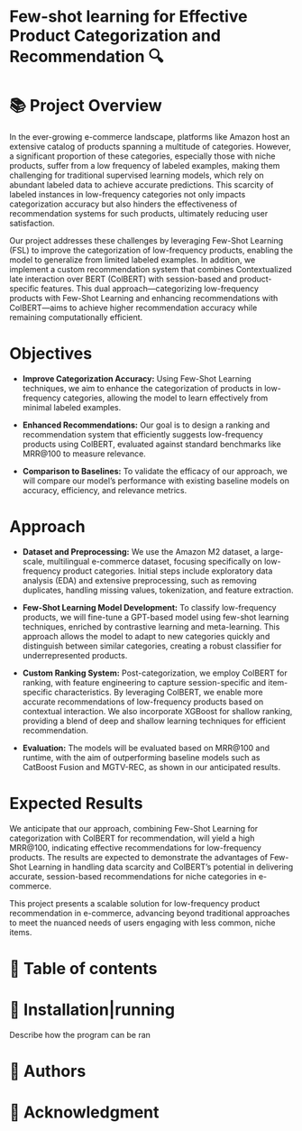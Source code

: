# Few-shot learning for Effective Product Categorization and Recommendation 🔍

📚 **Project Overview**
=========================
In the ever-growing e-commerce landscape, platforms like Amazon host an extensive catalog of products spanning a multitude of categories. However, a significant proportion of these categories, especially those with niche products, suffer from a low frequency of labeled examples, making them challenging for traditional supervised learning models, which rely on abundant labeled data to achieve accurate predictions. This scarcity of labeled instances in low-frequency categories not only impacts categorization accuracy but also hinders the effectiveness of recommendation systems for such products, ultimately reducing user satisfaction.

Our project addresses these challenges by leveraging Few-Shot Learning (FSL) to improve the categorization of low-frequency products, enabling the model to generalize from limited labeled examples. In addition, we implement a custom recommendation system that combines Contextualized late interaction over BERT (ColBERT) with session-based and product-specific features. This dual approach—categorizing low-frequency products with Few-Shot Learning and enhancing recommendations with ColBERT—aims to achieve higher recommendation accuracy while remaining computationally efficient.

**Objectives**
=========================
- **Improve Categorization Accuracy:** Using Few-Shot Learning techniques, we aim to enhance the categorization of products in low-frequency categories, allowing the model to learn effectively from minimal labeled examples.

- **Enhanced Recommendations:** Our goal is to design a ranking and recommendation system that efficiently suggests low-frequency products using ColBERT, evaluated against standard benchmarks like MRR@100 to measure relevance.

- **Comparison to Baselines:** To validate the efficacy of our approach, we will compare our model’s performance with existing baseline models on accuracy, efficiency, and relevance metrics.

**Approach**
=========================
- **Dataset and Preprocessing:** We use the Amazon M2 dataset, a large-scale, multilingual e-commerce dataset, focusing specifically on low-frequency product categories. Initial steps include exploratory data analysis (EDA) and extensive preprocessing, such as removing duplicates, handling missing values, tokenization, and feature extraction.

- **Few-Shot Learning Model Development:** To classify low-frequency products, we will fine-tune a GPT-based model using few-shot learning techniques, enriched by contrastive learning and meta-learning. This approach allows the model to adapt to new categories quickly and distinguish between similar categories, creating a robust classifier for underrepresented products.

- **Custom Ranking System:** Post-categorization, we employ ColBERT for ranking, with feature engineering to capture session-specific and item-specific characteristics. By leveraging ColBERT, we enable more accurate recommendations of low-frequency products based on contextual interaction. We also incorporate XGBoost for shallow ranking, providing a blend of deep and shallow learning techniques for efficient recommendation.

- **Evaluation:** The models will be evaluated based on MRR@100 and runtime, with the aim of outperforming baseline models such as CatBoost Fusion and MGTV-REC, as shown in our anticipated results.

**Expected Results**
=========================
We anticipate that our approach, combining Few-Shot Learning for categorization with ColBERT for recommendation, will yield a high MRR@100, indicating effective recommendations for low-frequency products. The results are expected to demonstrate the advantages of Few-Shot Learning in handling data scarcity and ColBERT’s potential in delivering accurate, session-based recommendations for niche categories in e-commerce.

This project presents a scalable solution for low-frequency product recommendation in e-commerce, advancing beyond traditional approaches to meet the nuanced needs of users engaging with less common, niche items.

📖 **Table of contents**
=========================

🔧 **Installation|running**
===========================
Describe how the program can be ran

👥 **Authors**
===

🌟 **Acknowledgment**
===
